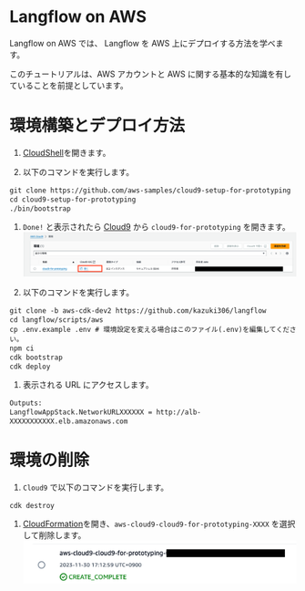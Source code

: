 # Langflow on AWS

Langflow on AWS では、 Langflow を AWS 上にデプロイする方法を学べます。

このチュートリアルは、AWS アカウントと AWS に関する基本的な知識を有していることを前提としています。


# 環境構築とデプロイ方法
1. [CloudShell](https://us-east-1.console.aws.amazon.com/cloudshell/home?region=us-east-1)を開きます。

1. 以下のコマンドを実行します。
```shell
git clone https://github.com/aws-samples/cloud9-setup-for-prototyping
cd cloud9-setup-for-prototyping
./bin/bootstrap
```

1. `Done!` と表示されたら [Cloud9](https://us-east-1.console.aws.amazon.com/cloud9control/home?region=us-east-1#/) から `cloud9-for-prototyping` を開きます。
![make-cloud9](./img/langflow-cloud9.png)

1. 以下のコマンドを実行します。
```shell
git clone -b aws-cdk-dev2 https://github.com/kazuki306/langflow
cd langflow/scripts/aws
cp .env.example .env # 環境設定を変える場合はこのファイル(.env)を編集してください。
npm ci
cdk bootstrap
cdk deploy
```
1. 表示される URL にアクセスします。
```shell
Outputs:
LangflowAppStack.NetworkURLXXXXXX = http://alb-XXXXXXXXXXX.elb.amazonaws.com
```

# 環境の削除
1. `Cloud9` で以下のコマンドを実行します。
```shell
cdk destroy
```


1. [CloudFormation](https://us-east-1.console.aws.amazon.com/cloudformation/home?region=us-east-1#/getting-started)を開き、`aws-cloud9-cloud9-for-prototyping-XXXX` を選択して削除します。
![delete-cfn](./img/langflow-cfn.png)